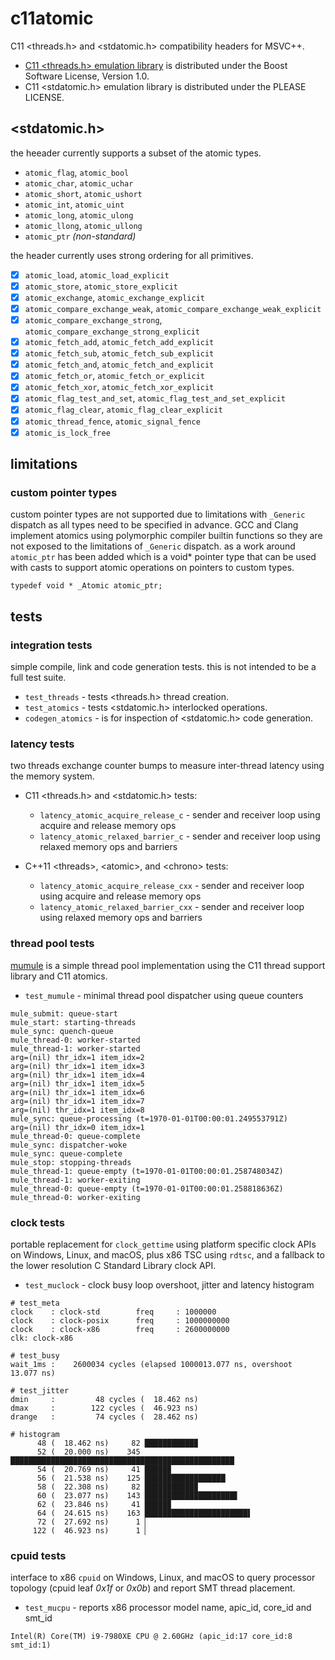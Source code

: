 # c11atomic

C11 <threads.h> and <stdatomic.h> compatibility headers for MSVC++.

- [C11 <threads.h> emulation library](https://cgit.freedesktop.org/mesa/mesa/log/include/c11)
is distributed under the Boost Software License, Version 1.0.
- C11 <stdatomic.h> emulation library is distributed under the PLEASE LICENSE.

## <stdatomic.h>

the heeader currently supports a subset of the atomic types.

- `atomic_flag`, `atomic_bool`
- `atomic_char`, `atomic_uchar`
- `atomic_short`, `atomic_ushort`
- `atomic_int`, `atomic_uint`
- `atomic_long`, `atomic_ulong`
- `atomic_llong`, `atomic_ullong`
- `atomic_ptr` _(non-standard)_

the header currently uses strong ordering for all primitives.

- [x] `atomic_load`, `atomic_load_explicit`
- [x] `atomic_store`, `atomic_store_explicit`
- [x] `atomic_exchange`, `atomic_exchange_explicit`
- [x] `atomic_compare_exchange_weak`, `atomic_compare_exchange_weak_explicit`
- [x] `atomic_compare_exchange_strong`, `atomic_compare_exchange_strong_explicit`
- [x] `atomic_fetch_add`, `atomic_fetch_add_explicit`
- [x] `atomic_fetch_sub`, `atomic_fetch_sub_explicit`
- [x] `atomic_fetch_and`, `atomic_fetch_and_explicit`
- [x] `atomic_fetch_or`, `atomic_fetch_or_explicit`
- [x] `atomic_fetch_xor`, `atomic_fetch_xor_explicit`
- [x] `atomic_flag_test_and_set`, `atomic_flag_test_and_set_explicit`
- [x] `atomic_flag_clear`, `atomic_flag_clear_explicit`
- [x] `atomic_thread_fence`, `atomic_signal_fence`
- [x] `atomic_is_lock_free`

## limitations

### custom pointer types

custom pointer types are not supported due to limitations with `_Generic`
dispatch as all types need to be specified in advance. GCC and Clang
implement atomics using polymorphic compiler builtin functions so they are
not exposed to the limitations of `_Generic` dispatch. as a work around
`atomic_ptr` has been added which is a void* pointer type that can be used
with casts to support atomic operations on pointers to custom types.

```
typedef void * _Atomic atomic_ptr;
```

## tests

### integration tests

simple compile, link and code generation tests. this is not intended
to be a full test suite.

- `test_threads` - tests <threads.h> thread creation.
- `test_atomics` - tests <stdatomic.h> interlocked operations.
- `codegen_atomics` - is for inspection of <stdatomic.h> code generation.

### latency tests

two threads exchange counter bumps to measure inter-thread latency
using the memory system.

- C11 &lt;threads.h> and &lt;stdatomic.h> tests:
  - `latency_atomic_acquire_release_c` - sender and receiver
    loop using acquire and release memory ops
  - `latency_atomic_relaxed_barrier_c` - sender and receiver
    loop using relaxed memory ops and barriers

- C++11 &lt;threads>, &lt;atomic>, and &lt;chrono> tests:
  - `latency_atomic_acquire_release_cxx` - sender and receiver
    loop using acquire and release memory ops
  - `latency_atomic_relaxed_barrier_cxx` - sender and receiver
    loop using relaxed memory ops and barriers

### thread pool tests

[mumule](https://github.com/michaeljclark/mumule) is a simple thread pool
implementation using the C11 thread support library and C11 atomics.

- `test_mumule` - minimal thread pool dispatcher using queue counters

```
mule_submit: queue-start
mule_start: starting-threads
mule_sync: quench-queue
mule_thread-0: worker-started
mule_thread-1: worker-started
arg=(nil) thr_idx=1 item_idx=2
arg=(nil) thr_idx=1 item_idx=3
arg=(nil) thr_idx=1 item_idx=4
arg=(nil) thr_idx=1 item_idx=5
arg=(nil) thr_idx=1 item_idx=6
arg=(nil) thr_idx=1 item_idx=7
arg=(nil) thr_idx=1 item_idx=8
mule_sync: queue-processing (t=1970-01-01T00:00:01.249553791Z)
arg=(nil) thr_idx=0 item_idx=1
mule_thread-0: queue-complete
mule_sync: dispatcher-woke
mule_sync: queue-complete
mule_stop: stopping-threads
mule_thread-1: queue-empty (t=1970-01-01T00:00:01.258748034Z)
mule_thread-1: worker-exiting
mule_thread-0: queue-empty (t=1970-01-01T00:00:01.258818636Z)
mule_thread-0: worker-exiting
```

### clock tests

portable replacement for `clock_gettime` using platform specific clock
APIs on Windows, Linux, and macOS, plus x86 TSC using `rdtsc`, and a
fallback to the lower resolution C Standard Library clock API.

- `test_muclock` - clock busy loop overshoot, jitter and latency histogram

```
# test_meta
clock    : clock-std        freq     : 1000000
clock    : clock-posix      freq     : 1000000000
clock    : clock-x86        freq     : 2600000000
clk: clock-x86

# test_busy
wait_1ms :    2600034 cycles (elapsed 1000013.077 ns, overshoot   13.077 ns)

# test_jitter
dmin     :         48 cycles (  18.462 ns)
dmax     :        122 cycles (  46.923 ns)
drange   :         74 cycles (  28.462 ns)

# histogram
      48 (  18.462 ns)     82 ███████████▉
      52 (  20.000 ns)    345 ██████████████████████████████████████████████████
      54 (  20.769 ns)     41 █████▉
      56 (  21.538 ns)    125 ██████████████████
      58 (  22.308 ns)     82 ███████████▉
      60 (  23.077 ns)    143 ████████████████████▋
      62 (  23.846 ns)     41 █████▉
      64 (  24.615 ns)    163 ███████████████████████▌
      72 (  27.692 ns)      1 ▏
     122 (  46.923 ns)      1 ▏
```

### cpuid tests

interface to x86 `cpuid` on Windows, Linux, and macOS to query processor
topology (cpuid leaf _0x1f_ or _0x0b_) and report SMT thread placement.

- `test_mucpu` - reports x86 processor model name, apic_id, core_id and smt_id

```
Intel(R) Core(TM) i9-7980XE CPU @ 2.60GHz (apic_id:17 core_id:8 smt_id:1)
```
